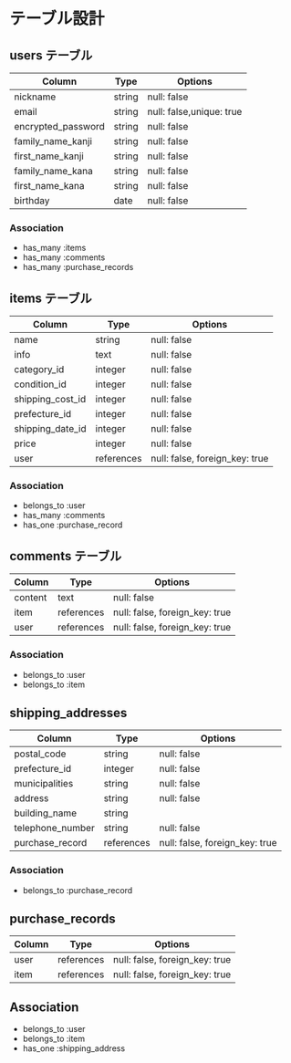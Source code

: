 # テーブル設計

## users テーブル

| Column             | Type       | Options                        |
| ------------------ | ---------- | ------------------------------ |
| nickname           | string     | null: false                    |
| email              | string     | null: false,unique: true       |
| encrypted_password | string     | null: false                    |
| family_name_kanji  | string     | null: false                    |
| first_name_kanji   | string     | null: false                    |
| family_name_kana   | string     | null: false                    |
| first_name_kana    | string     | null: false                    |
| birthday           | date       | null: false                    |

### Association

- has_many :items
- has_many :comments
- has_many :purchase_records

## items テーブル

| Column             | Type       | Options                        |
| ------------------ | ---------- | ------------------------------ |
| name               | string     | null: false                    |
| info               | text       | null: false                    |
| category_id        | integer    | null: false                    |
| condition_id       | integer    | null: false                    |
| shipping_cost_id   | integer    | null: false                    |
| prefecture_id      | integer    | null: false                    |
| shipping_date_id   | integer    | null: false                    |
| price              | integer    | null: false                    |
| user               | references | null: false, foreign_key: true |

### Association

- belongs_to :user
- has_many :comments
- has_one :purchase_record

## comments テーブル
| Column       | Type       | Options                        |
| ------------ | ---------- | ------------------------------ |
| content      | text       | null: false                    |
| item         | references | null: false, foreign_key: true |
| user         | references | null: false, foreign_key: true |

### Association

- belongs_to :user
- belongs_to :item

## shipping_addresses

| Column             | Type       | Options                        |
| ------------------ | ---------- | ------------------------------ |
| postal_code        | string     | null: false                    |
| prefecture_id      | integer    | null: false                    |
| municipalities     | string     | null: false                    |
| address            | string     | null: false                    |
| building_name      | string     |                                |
| telephone_number   | string     | null: false                    |
| purchase_record    | references | null: false, foreign_key: true |

### Association

- belongs_to :purchase_record

## purchase_records

| Column             | Type       | Options                        |
| ------------------ | ---------- | ------------------------------ |
| user               | references | null: false, foreign_key: true |
| item               | references | null: false, foreign_key: true |

## Association
- belongs_to :user
- belongs_to :item
- has_one :shipping_address

